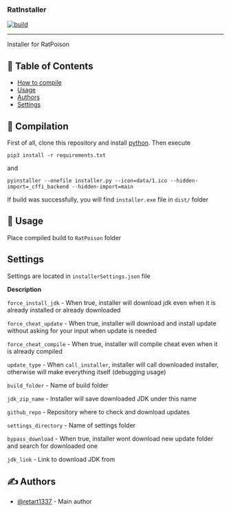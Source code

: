 
<h3>RatInstaller</h3>

<div>

[![build](https://travis-ci.com/retart1337/RatInstaller.svg?branch=master)](https://travis-ci.com/github/retart1337/RatInstaller)

</div>

---

<p> Installer for RatPoison
    <br> 
</p>

## 📝 Table of Contents

- [How to compile](#compilation)
- [Usage](#usage)
- [Authors](#authors)
- [Settings](#settings)

## 🏁 Compilation <a name = "compilation"></a>

First of all, clone this repository and install [python](https://www.python.org/downloads/release/python-385/).
Then execute 
```
pip3 install -r requirements.txt
```
and 
```
pyinstaller --onefile installer.py --icon=data/1.ico --hidden-import=_cffi_backend --hidden-import=main
```
If build was successfully, you will find ``installer.exe`` file in ``dist/`` folder

## 🎈 Usage <a name="usage"></a>

Place compiled build to ``RatPoison`` folder

## Settings <a name="settings">

Settings are located in ``installerSettings.json`` file

**Description**

``force_install_jdk`` - When true, installer will download jdk even when it is already installed or already downloaded

``force_cheat_update`` - When true, installer will download and install update without asking for your input when update is needed

``force_cheat_compile`` - When true, installer will compile cheat even when it is already compiled

``update_type`` - When ``call_installer``, installer will call downloaded installer, otherwise will make everything itself (debugging usage)

``build_folder`` - Name of build folder

``jdk_zip_name`` - Installer will save downloaded JDK under this name

``github_repo`` - Repository where to check and download updates

``settings_directory`` - Name of settings folder

``bypass_download`` - When true, installer wont download new update folder and search for downloaded one

``jdk_link`` - Link to download JDK from

## ✍️ Authors <a name = "authors"></a>

- [@retart1337](https://github.com/retart1337) - Main author